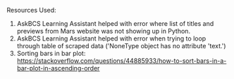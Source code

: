 Resources Used:
  1. AskBCS Learning Assistant helped with error where list of titles and previews from Mars website was not showing up in Python.
  2. AskBCS Learning Assistant helped with error when trying to loop through table of scraped data ('NoneType object has no attribute 'text.')
  3. Sorting bars in bar plot: https://stackoverflow.com/questions/44885933/how-to-sort-bars-in-a-bar-plot-in-ascending-order 
